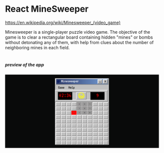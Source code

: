 # React MineSweeper
https://en.wikipedia.org/wiki/Minesweeper_(video_game)

Minesweeper is a single-player puzzle video game. The objective of the game is to clear
a rectangular board containing hidden "mines" or bombs without detonating any of them, with help from 
clues about the number of neighboring mines in each field.
#
 #####  preview of the app
![preview of the app ](preview.png)
  